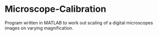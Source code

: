 # Microscope-Calibration
Program written in MATLAB to work out scaling of a digital microscopes images on varying magnification.
